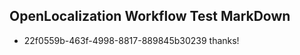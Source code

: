 ## OpenLocalization Workflow Test MarkDown
* 22f0559b-463f-4998-8817-889845b30239 
thanks!<!--HONumber=Mar16_HO2-->
